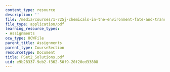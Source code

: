 ```yaml
---
content_type: resource
description: ''
file: /media/courses/1-725j-chemicals-in-the-environment-fate-and-transport-fall-2004/e9b283379eb2f36250f920f20ed33808_PSet2_Solutions.pdf
file_type: application/pdf
learning_resource_types:
- Assignments
ocw_type: OCWFile
parent_title: Assignments
parent_type: CourseSection
resourcetype: Document
title: PSet2_Solutions.pdf
uid: e9b28337-9eb2-f362-50f9-20f20ed33808
---
```

